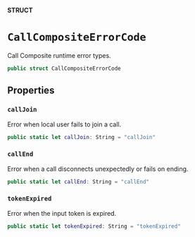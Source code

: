 **STRUCT**

# `CallCompositeErrorCode`

Call Composite runtime error types.

```swift
public struct CallCompositeErrorCode
```

## Properties

### `callJoin`

Error when local user fails to join a call.

```swift
public static let callJoin: String = "callJoin"
```

### `callEnd`

Error when a call disconnects unexpectedly or fails on ending.

```swift
public static let callEnd: String = "callEnd"
```

### `tokenExpired`

Error when the input token is expired. 

```swift
public static let tokenExpired: String = "tokenExpired"
```
